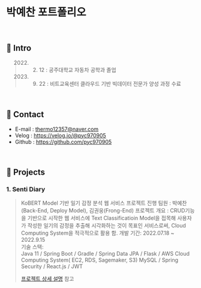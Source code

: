 # 박예찬 포트폴리오


</br>

## :pushpin: Intro
>2022. 02. 12 : 공주대학교 자동차 공학과 졸업
>2022. 09. 22 : 비트교육센터 클라우드 기반 빅데이터 전문가 양성 과정 수료

</br>

## :pushpin: Contact
- E-mail : thermo12357@naver.com
- Velog : https://velog.io/@pyc970905
- Github : https://github.com/pyc970905
</br>

## :pushpin: Projects
### 1. Senti Diary
>KoBERT Model 기반 일기 감정 분석 웹 서비스
>프로젝트 진행 팀원 : 박예찬(Back-End, Deploy Model), 김권웅(Frong-End)
>프로젝트 개요 : CRUD기능을 기반으로 시작한 웹 서비스에 Text Classificatioin Model을 접목해 사용자가 작성한 일기의 감정을 추출해 시각화하는 것이 목표인 서비스로써,
>             Cloud Computing System을 적극적으로 활용 함.
>개발 기간: 2022.07.18 ~ 2022.9.15  
>기술 스택:  
>Java 11 / Spring Boot / Gradle / Spring Data JPA / Flask / AWS Cloud Computing System( EC2, RDS, Sagemaker, S3) 
>MySQL / Spring Security / React.js / JWT
>  
>[프로젝트 상세 설명](https://github.com/pyc970905/sentiDiary_springBoot) 참고


